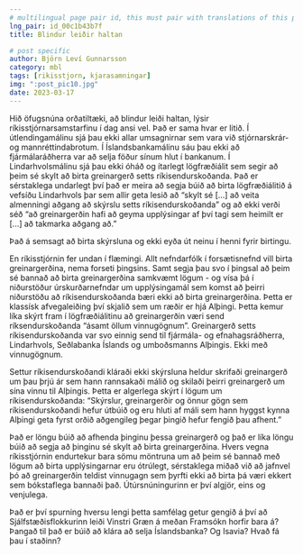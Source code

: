 ```yaml
---
# multilingual page pair id, this must pair with translations of this page. (This name must be unique)
lng_pair: id_00c1b43b7f
title: Blindur leiðir haltan

# post specific
author: Björn Leví Gunnarsson
category: mbl
tags: [rikisstjorn, kjarasamningar]
img: ":post_pic10.jpg"
date: 2023-03-17
---
```


Hið öfugsnúna orðatiltæki, að blindur leiði haltan, lýsir ríkisstjórnarsamstarfinu í dag ansi vel. Það er sama hvar er litið. Í útlendingamálinu sjá þau ekki allar umsagnirnar sem vara við stjórnarskrár- og mannréttindabrotum. Í Íslandsbankamálinu sáu þau ekki að fjármálaráðherra var að selja föður sínum hlut í bankanum. Í Lindarhvolsmálinu sjá þau ekki óháð og ítarlegt lögfræðiálit sem segir að þeim sé skylt að birta greinargerð setts ríkisendurskoðanda. Það er sérstaklega undarlegt því það er meira að segja búið að birta lögfræðiálitið á vefsíðu Lindarhvols þar sem allir geta lesið að “skylt sé [...] að veita almenningi aðgang að skýrslu setts ríkisendurskoðanda” og að ekki verði séð “að greinargerðin hafi að geyma upplýsingar af því tagi sem heimilt er [...] að takmarka aðgang að.”

Það á semsagt að birta skýrsluna og ekki eyða út neinu í henni fyrir birtingu.

En ríkisstjórnin fer undan í flæmingi. Allt nefndarfólk í forsætisnefnd vill birta greinargerðina, nema forseti þingsins. Samt segja þau svo í þingsal að þeim sé bannað að birta greinargerðina samkvæmt lögum - og vísa þá í niðurstöður úrskurðarnefndar um upplýsingamál sem komst að þeirri niðurstöðu að ríkisendurskoðanda bæri ekki að birta greinargerðina. Þetta er klassísk afvegaleiðing því skjalið sem um ræðir er hjá Alþingi. Þetta kemur líka skýrt fram í lögfræðiálitinu að greinargerðin væri send ríksendurskoðanda “ásamt öllum vinnugögnum”. Greinargerð setts ríkisendurskoðanda var svo einnig send til fjármála- og efnahagsráðherra, Lindarhvols, Seðlabanka Íslands og umboðsmanns Alþingis. Ekki með vinnugögnum.

Settur ríkisendurskoðandi kláraði ekki skýrsluna heldur skrifaði greinargerð um þau þrjú ár sem hann rannsakaði málið og skilaði þeirri greinargerð um sína vinnu til Alþingis. Þetta er algerlega skýrt í lögum um ríkisendurskoðanda: “Skýrslur, greinargerðir og önnur gögn sem ríkisendurskoðandi hefur útbúið og eru hluti af máli sem hann hyggst kynna Alþingi geta fyrst orðið aðgengileg þegar þingið hefur fengið þau afhent.”

Það er löngu búið að afhenda þinginu þessa greinargerð og það er líka löngu búið að segja að þinginu sé skylt að birta greinargerðina. Hvers vegna ríkisstjórnin endurtekur bara sömu möntruna um að þeim sé bannað með lögum að birta upplýsingarnar eru ótrúlegt, sérstaklega miðað við að jafnvel þó að greinargerðin teldist vinnugagn sem þyrfti ekki að birta þá væri ekkert sem bókstaflega bannaði það. Útúrsnúningurinn er því algjör, eins og venjulega.

Það er því spurning hversu lengi þetta samfélag getur gengið á því að Sjálfstæðisflokkurinn leiði Vinstri Græn á meðan Framsókn horfir bara á? Þangað til það er búið að klára að selja Íslandsbanka? Og Isavia? Hvað fá þau í staðinn?
